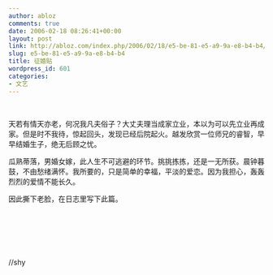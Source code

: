 ```yaml
---
author: abloz
comments: true
date: 2006-02-18 08:26:41+00:00
layout: post
link: http://abloz.com/index.php/2006/02/18/e5-be-81-e5-a9-9a-e8-b4-b4/
slug: e5-be-81-e5-a9-9a-e8-b4-b4
title: 征婚贴
wordpress_id: 601
categories:
- 文艺
---
```


 




天若有情天亦老，何况我凡夫俗子？大丈夫理当成家立业，本以为可以先立业再成家。但是时不我待，惊起回头，发现已经后院起火。越发欣赏一位师兄的睿智，早早结婚生子，绝无后顾之忧。




瓜熟蒂落，男婚女嫁，此人生不可逃避的环节。挑挑拣拣，还是一无所获。晨钟暮鼓，不由愁绪满怀。我所要的，只是简单的幸福，平淡的爱恋。因为我担心，轰轰烈烈的爱情不能长久。




因此撕下老脸，在日志里写下此篇。




 




 




 




//shy
